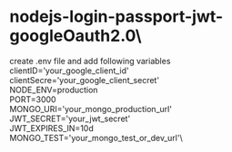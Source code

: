 # nodejs-login-passport-jwt-googleOauth2.0\
create .env file and add following variables\
clientID='your_google_client_id' \
clientSecre='your_google_client_secret'\
NODE_ENV=production \
PORT=3000\
MONGO_URI='your_mongo_production_url'\
JWT_SECRET='your_jwt_secret'\
JWT_EXPIRES_IN=10d\
MONGO_TEST='your_mongo_test_or_dev_url'\
